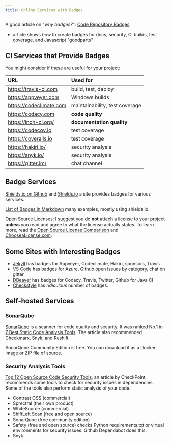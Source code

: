 ```yaml
---
title: Online Services with Badges
---
```


A good article on "*why badges?*": [Code Repository Badges](https://github.com/dwyl/repo-badges)

- article shows *how* to create badges for docs, security, CI builds, test coverage, and Javascript "goodparts"

## CI Services that Provide Badges

You might consider if these are useful for your project:

| URL                         | Used for            |
|:----------------------------|:--------------------|
| https://travis-ci.com       | build, test, deploy |
| https://appveyer.com        | Windows builds      |
| https://codeclimate.com     | maintainability, test coverage |
| https://codacy.com          | **code quality**    |
| https://inch-ci.org/        | **documentation quality** |
| https://codecov.io          | test coverage       |
| https://coveralls.io        | test coverage       |
| https://hakiri.io/          | security analysis   |
| https://snyk.io/            | security analysis   |
| https://gitter.im/          | chat channel        |

## Badge Services

[Shields.io on Github](https://github.com/badges/shields) and [Shields.io](https://shields.io) a site provides badges for various services.

[List of Badges in Markdown](https://github.com/Naereen/badges) many examples, mostly using shields.io.

Open Source Licenses: I suggest you do **not** attach a license to your project **unless** you read and agree to what the license actually states. To learn more, read the [Open Source License Comparison][open-source-licenses] and [ChooseaLicense.com](https://choosealicense.com).

[open-source-licenses]: https://en.wikipedia.org/wiki/Comparison_of_free_and_open-source_software_licenses


## Some Sites with Interesting Badges

* [Jekyll](https://github.com/jekyll/jekyll) has badges for Appveyer, Codeclimate, Hakiri, sponsors, Travis
* [VS Code](https://github.com/microsoft/vscode) has badges for Azure, Github open issues by category, chat on gitter
* [DBeaver](https://github.com/dbeaver/dbeaver) has badges for Codacy, Travis, Twitter, Github for Java CI
* [Checkstyle](https://github.com/checkstyle/checkstyle) has *ridiculous* number of badges.


## Self-hosted Services

### [SonarQube](https://www.sonarqube.org)

[SonarQube](https://www.sonarqube.org) is a scanner for code quality and security.  It was ranked No.1 in [7 Best Static Code Analysis Tools][7-best-tools].  The article also recommended Checkmarx, Snyk, and Reshift.

SonarQube Community Edition is free. You can download it as a Docker image or ZIP file of source.

[7-best-tools]: https://www.comparitech.com/net-admin/best-static-code-analysis-tools/


### Security Analysis Tools

[Top 12 Open Source Code Security Tools](https://spectralops.io/blog/top-12-open-source-code-security-tools/), an article by CheckPoint, 
recommends some tools to check for security issues in dependencies.
Some of the tools also perform static analysis of your code.

- Contrast OSS (commercial)
- Sprectral (their own product)
- WhiteSource (commercial)
- ShiftLeft Scan (free and open source)
- SonarQube (free community edition)
- Safety (free and open source) checks Python requirements.txt or virtual environments for security issues.  Github Dependabot does this.
- Snyk


